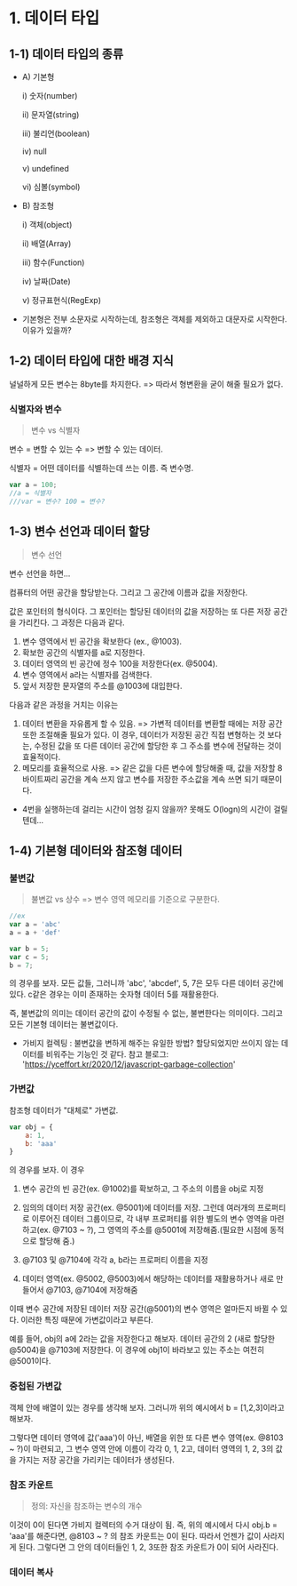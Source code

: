 # 1. 데이터 타입

## 1-1) 데이터 타입의 종류
>
- A) 기본형

    i)      숫자(number)

    ii)     문자열(string)

    iii)    불리언(boolean)

    iv)     null

    v)      undefined

    vi)     심볼(symbol)

- B) 참조형

    i)      객체(object)

    ii)     배열(Array)

    iii)    함수(Function)

    iv)     날짜(Date)

    v)      정규표현식(RegExp)
>
- 기본형은 전부 소문자로 시작하는데, 참조형은 객체를 제외하고 대문자로 시작한다. 이유가 있을까?

## 1-2) 데이터 타입에 대한 배경 지식
>
널널하게 모든 변수는 8byte를 차지한다. => 따라서 형변환을 굳이 해줄 필요가 없다.

>
### 식별자와 변수

> 변수 vs 식별자

변수 = 변할 수 있는 수 => 변할 수 있는 데이터.

식별자 = 어떤 데이터를 식별하는데 쓰는 이름. 즉 변수명.

```js
var a = 100;
//a = 식별자
///var = 변수? 100 = 변수?
```

## 1-3) 변수 선언과 데이터 할당

> 변수 선언

변수 선언을 하면...

컴퓨터의 어떤 공간을 할당받는다. 그리고 그 공간에 이름과 값을 저장한다.

값은 포인터의 형식이다. 그 포인터는 할당된 데이터의 값을 저장하는 또 다른 저장 공간을 가리킨다.  그 과정은 다음과 같다.

1. 변수 영역에서 빈 공간을 확보한다 (ex., @1003).
2. 확보한 공간의 식별자를 a로 지정한다.
3. 데이터 영역의 빈 공간에 정수 100을 저장한다(ex. @5004).
4. 변수 영역에서 a라는 식별자를 검색한다.
5. 앞서 저장한 문자열의 주소를 @1003에 대입한다.

다음과 같은 과정을 거치는 이유는

1. 데이터 변환을 자유롭게 할 수 있음. => 가변적 데이터를 변환할 때에는 저장 공간 또한 조절해줄 필요가 있다. 이 경우, 데이터가 저장된 공간 직접 변형하는 것 보다는, 수정된 값을 또 다른 데이터 공간에 할당한 후 그 주소를 변수에 전달하는 것이 효율적이다.
2. 메모리를 효율적으로 사용. => 같은 값을 다른 변수에 할당해줄 때, 값을 저장할 8바이트짜리 공간을 계속 쓰지 않고 변수를 저장한 주소값을 계속 쓰면 되기 때문이다.

- 4번을 실행하는데 걸리는 시간이 엄청 길지 않을까? 못해도 O(logn)의 시간이 걸릴텐데...

## 1-4) 기본형 데이터와 참조형 데이터

### 불변값

> 불변값 vs 상수 => 변수 영역 메모리를 기준으로 구분한다.

```js
//ex
var a = 'abc'
a = a + 'def'

var b = 5;
var c = 5;
b = 7;
```

의 경우를 보자. 모든 값들, 그러니까 'abc', 'abcdef', 5, 7은 모두 다른 데이터 공간에 있다. c같은 경우는 이미 존재하는 숫자형 데이터 5를 재활용한다.

즉, 불변값의 의미는 데이터 공간의 값이 수정될 수 없는, 불변한다는 의미이다. 그리고 모든 기본형 데이터는 불변값이다.

- 가비지 컬렉팅 : 불변값을 변하게 해주는 유일한 방법? 할당되었지만 쓰이지 않는 데이터를 비워주는 기능인 것 같다. 참고 블로그: 'https://yceffort.kr/2020/12/javascript-garbage-collection'

### 가변값

참조형 데이터가 "대체로" 가변값.

```js
var obj = {
    a: 1,
    b: 'aaa'
}
```

의 경우를 보자. 이 경우

1. 변수 공간의 빈 공간(ex. @1002)를 확보하고, 그 주소의 이름을 obj로 지정

2. 임의의 데이터 저장 공간(ex. @5001)에 데이터를 저장. 그런데 여러개의 프로퍼티로 이루어진 데이터 그룹이므로, 각 내부 프로퍼티를 위한 별도의 변수 영역을 마련하고(ex. @7103 ~ ?), 그 영역의 주소를 @5001에 저장해줌.(필요한 시점에 동적으로 할당해 줌.)

3. @7103 및 @7104에 각각 a, b라는 프로퍼티 이름을 지정

4. 데이터 영역(ex. @5002, @5003)에서 해당하는 데이터를 재활용하거나 새로 만들어서 @7103, @7104에 저장해줌

이때 변수 공간에 저장된 데이터 저장 공간(@5001)의 변수 영역은 얼마든지 바뀔 수 있다. 이러한 특징 때문에 가변값이라고 부른다.

예를 들어, obj의 a에 2라는 값을 저장한다고 해보자. 데이터 공간의 2 (새로 할당한 @5004)을 @7103에 저장한다. 이 경우에 obj1이 바라보고 있는 주소는 여전히 @5001이다.

### 중첩된 가변값

객체 안에 배열이 있는 경우를 생각해 보자. 그러니까 위의 예시에서 b = [1,2,3]이라고 해보자.

그렇다면 데이터 영역에 값('aaa')이 아닌, 배열을 위한 또 다른 변수 영역(ex. @8103 ~ ?)이 마련되고, 그 변수 영역 안에 이름이 각각 0, 1, 2고, 데이터 영역의 1, 2, 3의 값을 가지는 저장 공간을 가리키는 데이터가 생성된다.

### 참조 카운트

>정의: 자신을 참조하는 변수의 개수

이것이 0이 된다면 가비지 컬렉터의 수거 대상이 됨. 즉, 위의 예시에서 다시 obj.b = 'aaa'를 해준다면, @8103 ~ ? 의 참조 카운트는 0이 된다. 따라서 언젠가 값이 사라지게 된다. 그렇다면 그 안의 데이터들인 1, 2, 3또한 참조 카운트가 0이 되어 사라진다.

### 데이터 복사
